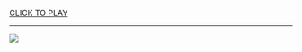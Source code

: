 
<a href="https://premium76.site?title=girls_go_games_unblocked&ref=13M">CLICK TO PLAY</a></h3>
<hr>

<a href="https://premium76.site?title=girls_go_games_unblocked&ref=13M"><img src="https://clearcache.store/games.png"></a>


